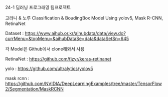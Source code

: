 24-1 딥러닝 프로그래밍 팀프로젝트

고라니 & 노루 Classification & BoudingBox Model Using yolov5, Mask R-CNN, RetinaNet

Dataset : https://www.aihub.or.kr/aihubdata/data/view.do?currMenu=&topMenu=&aihubDataSe=data&dataSetSn=645

각 Model은 Github에서 clone해와서 사용

RetinaNet : https://github.com/fizyr/keras-retinanet

yolo : https://github.com/ultralytics/yolov5

mask rcnn : https://github.com/NVIDIA/DeepLearningExamples/tree/master/TensorFlow2/Segmentation/MaskRCNN
